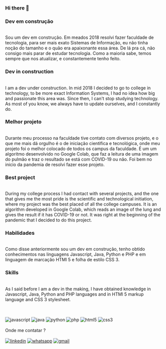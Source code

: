 ### Hi there 👋

<h3>Dev em construção</h3></br>
Sou um dev em construção. Em meados 2018 resolvi fazer faculdade de tecnologia, para ser mais exato Sistemas de Informação, eu não tinha noção do tamanho e o quão era apaixonante essa área. De lá pra cá, não consigo mais parar de estudar tecnologia. Como a maioria sabe, temos sempre que nos atualizar, e constantemente tenho feito.

<h3>Dev in construction</h3></br>
I am a dev under construction. In mid 2018 I decided to go to college in technology, to be more exact Information Systems, I had no idea how big and passionate this area was. Since then, I can't stop studying technology. As most of you know, we always have to update ourselves, and I constantly do.


<h3>Melhor projeto</h3></br>
Durante meu processo na faculdade tive contato com diversos projeto, e o que me mais dá orgulho é o de iniciação cientifica e tecnológica, onde meu projeto foi o melhor colocado de todos os campus da faculdade. É um um algoritmo desenvolvido no Google Colab, que faz a leitura de uma imagem do pulmão e traz o resultado se está com COVID-19 ou não. Foi bem no inicio da pandemia de resolvi fazer esse projeto.

<h3>Best project</h3></br>
During my college process I had contact with several projects, and the one that gives me the most pride is the scientific and technological initiation, where my project was the best placed of all the college campuses. It is an algorithm developed in Google Colab, which reads an image of the lung and gives the result if it has COVID-19 or not. It was right at the beginning of the pandemic that I decided to do this project.



<h3>Habilidades</h3></br>
Como disse anteriormente sou um dev em construção, tenho obtido conhecimentos nas linguagens Javascript, Java, Python e PHP e em linguagem de marcação HTMl 5 e folha de estilo CSS 3.


<h3>Skills</h3></br>
As I said before I am a dev in the making, I have obtained knowledge in Javascript, Java, Python and PHP languages and in HTMl 5 markup language and CSS 3 stylesheet.

<br><br>
![javascript](https://user-images.githubusercontent.com/53497771/213576192-033181d3-98d1-449b-b4e7-fb3b5067b32f.png)
![java](https://user-images.githubusercontent.com/53497771/213576188-c8df4760-ce60-402d-8a9d-b5e203195e02.png)
![python](https://user-images.githubusercontent.com/53497771/213577502-0c286078-fd91-4cbb-95b2-28259ed79440.png)
![php](https://user-images.githubusercontent.com/53497771/213577500-bfc077f7-6689-4db8-a6a2-6b42ea7f6a8c.png)
![html5](https://user-images.githubusercontent.com/53497771/213577497-5b8fdbcd-12a8-4323-b7e2-0e3d4faab58b.png)
![css3](https://user-images.githubusercontent.com/53497771/213577495-b2714ee6-fb46-4a4f-8192-cc442ad38b2d.png)<br><br>
Onde me contatar ?<br><br>
<a href="https://www.linkedin.com/in/amadeuanjos/" title="linkedin" target="_blank">![linkedin](https://user-images.githubusercontent.com/53497771/213577488-615a5d8a-b427-47ad-b6f6-1963425da998.png)</a>
<a href="https://wa.me/5511995541499?text=Ol%C3%A1+Amadeu+%21+Tudo+bem+%3F " title="whatsapp" target="_blank">![whatsapp](https://user-images.githubusercontent.com/53497771/213577492-6f162d90-6d36-413b-9519-2b9493183989.png)</a>
<a href="mailto:anjosbarrosclean@gmail.com" title="email" target="_blank">![gmail](https://user-images.githubusercontent.com/53497771/213577493-b6941204-4a82-4a12-a6cb-e371a8dd026f.png)</a>






